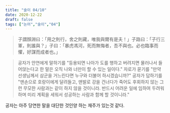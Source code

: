 ```yaml
---
title: "술이 04/10"
date: 2020-12-22
draft: false
tags: ["논어","술이","04"]
---
```


> 子謂顏淵曰：「用之則行，舍之則藏，唯我與爾有是夫！」子路曰：「子行三軍，則誰與？」子曰：「暴虎馮河，死而無悔者，吾不與也。必也臨事而懼，好謀而成者也。」

> 공자가 안연에게 말하기를 "등용되면 나아가 도를 행하고 버려지면 물러나서 들어앉는다고 한 말은 오직 나와 너만이 할 수 있는 일이다." 자로가 묻기를 "만약 선생님께서 삼군을 거느린다면 누구와 더불어 하시겠습니까?" 공자가 답하기를 "맨손으로 호랑이에게 달려들고, 맨발로 강을 건너다가 죽어도 후회하지 않는 그런 무모한 사람과는 같이 하지 않을 것이니라. 반드시 어려운 일에 임하여 두려워하며 미리 계획을 세워서 성공하는 사람과 함께 할 것이니라."

공자는 아주 당연한 말을 대단한 것인양 하는 재주가 있는것 같다.
